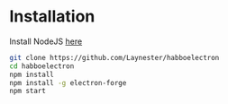 # Installation
Install NodeJS [here](https://nodejs.org/en/)
```bash
git clone https://github.com/Laynester/habboelectron
cd habboelectron
npm install
npm install -g electron-forge
npm start
```
